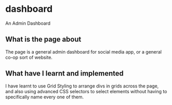 # dashboard
An Admin Dashboard

## What is the page about

The page is a general admin dashboard for social media app, or a general
co-op sort of website.


## What have I learnt and implemented

I have learnt to use Grid Styling to arrange divs in grids across the page, and also
using advanced CSS selectors to select elements without having to specifically name every one of them.
